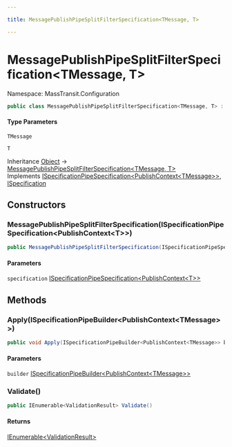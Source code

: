 ```yaml
---

title: MessagePublishPipeSplitFilterSpecification<TMessage, T>

---
```


# MessagePublishPipeSplitFilterSpecification\<TMessage, T\>

Namespace: MassTransit.Configuration

```csharp
public class MessagePublishPipeSplitFilterSpecification<TMessage, T> : ISpecificationPipeSpecification<PublishContext<TMessage>>, ISpecification
```

#### Type Parameters

`TMessage`<br/>

`T`<br/>

Inheritance [Object](https://learn.microsoft.com/en-us/dotnet/api/system.object) → [MessagePublishPipeSplitFilterSpecification\<TMessage, T\>](../masstransit-configuration/messagepublishpipesplitfilterspecification-2)<br/>
Implements [ISpecificationPipeSpecification\<PublishContext\<TMessage\>\>](../masstransit-configuration/ispecificationpipespecification-1), [ISpecification](../masstransit/ispecification)

## Constructors

### **MessagePublishPipeSplitFilterSpecification(ISpecificationPipeSpecification\<PublishContext\<T\>\>)**

```csharp
public MessagePublishPipeSplitFilterSpecification(ISpecificationPipeSpecification<PublishContext<T>> specification)
```

#### Parameters

`specification` [ISpecificationPipeSpecification\<PublishContext\<T\>\>](../masstransit-configuration/ispecificationpipespecification-1)<br/>

## Methods

### **Apply(ISpecificationPipeBuilder\<PublishContext\<TMessage\>\>)**

```csharp
public void Apply(ISpecificationPipeBuilder<PublishContext<TMessage>> builder)
```

#### Parameters

`builder` [ISpecificationPipeBuilder\<PublishContext\<TMessage\>\>](../masstransit-configuration/ispecificationpipebuilder-1)<br/>

### **Validate()**

```csharp
public IEnumerable<ValidationResult> Validate()
```

#### Returns

[IEnumerable\<ValidationResult\>](https://learn.microsoft.com/en-us/dotnet/api/system.collections.generic.ienumerable-1)<br/>
